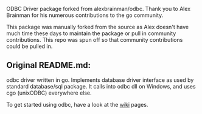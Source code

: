 ODBC Driver package forked from alexbrainman/odbc. Thank you to Alex Brainman
for his numerous contributions to the go community.

This package was manually forked from the source as Alex doesn't have much time
these days to maintain the package or pull in community contributions. This repo
was spun off so that community contributions could be pulled in.


## Original README.md:
odbc driver written in go. Implements database driver interface as used by standard database/sql package. It calls into odbc dll on Windows, and uses cgo (unixODBC) everywhere else.

To get started using odbc, have a look at the [wiki](https://github.com/alexbrainman/odbc/wiki) pages.
